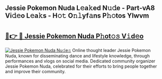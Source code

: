 ## Jessie Pokemon Nuda L𝚎a𝚔ed N𝚞𝚍e - Part-vA8 Vi𝚍𝚎o L𝚎a𝚔s - H𝚘𝚝 O𝚗𝚕yf𝚊ns P𝚑𝚘tos YIwvm

# <h2><a href="http://kf6s7wx.oniu.top/?m=Jessie+Pokemon+Nuda">🔗👉 🔴 Jessie Pokemon Nuda P𝚑ot𝚘𝚜 V𝚒d𝚎o</a></h2>

[![Jessie Pokemon Nuda Nu𝚍e𝚜](https://i.imgur.com/0qMVB7G.gif)](http://kf6s7wx.oniu.top/?m=Jessie+Pokemon+Nuda)
Online thought leader Jessie Pokemon Nuda, known for disseminating dance and lifestyle knowledge, through performances and vlogs on social media. Dedicated community organizer Jessie Pokemon Nuda, celebrated for their efforts to bring people together and improve their community.  
